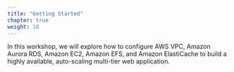 ```yaml
---
title: "Getting Started"
chapter: true
weight: 10
---
```


In this workshop, we will explore how to configure AWS VPC, Amazon Aurora RDS, Amazon EC2, Amazon EFS, and Amazon ElastiCache to build a highly available, auto-scaling multi-tier web application.
